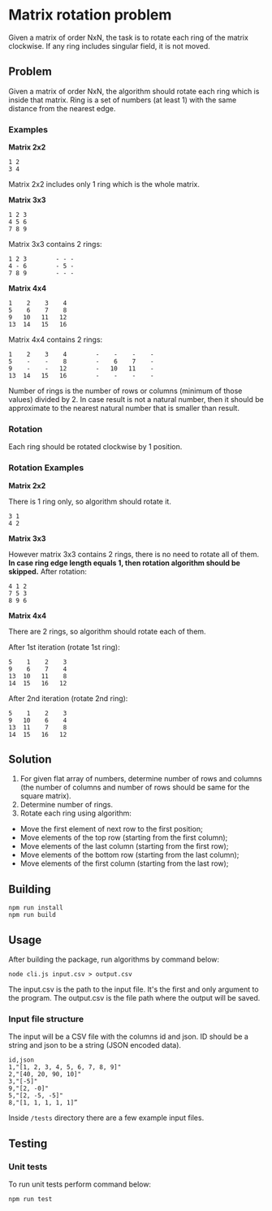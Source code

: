 
# Matrix rotation problem


Given a matrix of order NxN, the task is to rotate each ring of the matrix clockwise. If any ring includes singular field, it is not moved.

## Problem

Given a matrix of order NxN, the algorithm should rotate each ring which is inside that matrix.
Ring is a set of numbers (at least 1) with the same distance from the nearest edge.

### Examples
**Matrix 2x2**

```
1 2
3 4
```

Matrix 2x2 includes only 1 ring which is the whole matrix.

**Matrix 3x3**

```
1 2 3
4 5 6
7 8 9
```

Matrix 3x3 contains 2 rings:
```
1 2 3        - - -
4 - 6        - 5 -
7 8 9        - - -
```

**Matrix 4x4**

```
1    2    3    4
5    6    7    8
9   10   11   12
13  14   15   16
```

Matrix 4x4 contains 2 rings:
```
1    2    3    4        -    -    -    -
5    -    -    8        -    6    7    -
9    -    -   12        -   10   11    -
13  14   15   16        -    -    -    -
```

Number of rings is the number of rows or columns (minimum of those values) divided by 2. In case result is not a natural number, then it should be approximate to the nearest natural number that is smaller than result.

### Rotation

Each ring should be rotated clockwise by 1 position.

### Rotation Examples
**Matrix 2x2**

There is 1 ring only, so algorithm should rotate it.

```
3 1
4 2
```

**Matrix 3x3**

However matrix 3x3 contains 2 rings, there is no need to rotate all of them. **In case ring edge length equals 1, then rotation algorithm should be skipped.**
After rotation:

```
4 1 2
7 5 3
8 9 6
```

**Matrix 4x4**

There are 2 rings, so algorithm should rotate each of them.

After 1st iteration (rotate 1st ring):

```
5    1    2    3
9    6    7    4
13  10   11    8
14  15   16   12
```

After 2nd iteration (rotate 2nd ring):
```
5    1    2    3
9   10    6    4
13  11    7    8
14  15   16   12
```

## Solution

1. For given flat array of numbers, determine number of rows and columns (the number of columns and number of rows should be same for the square matrix).
2. Determine number of rings.
3. Rotate each ring using algorithm:
- Move the first element of next row to the first position;
- Move elements of the top row (starting from the first column);
- Move elements of the last column (starting from the first row);
- Move elements of the bottom row (starting from the last column);
- Move elements of the first column (starting from the last row); 


## Building 

```
npm run install
npm run build
```

## Usage
After building the package, run algorithms by command below:
```
node cli.js input.csv > output.csv
```

The input.csv is the path to the input file. It's the first and only argument to the program.
The output.csv is the file path where the output will be saved.

### Input file structure

The input will be a CSV file with the columns id and json. ID should be a string and json to be a string (JSON encoded data).

```
id,json
1,"[1, 2, 3, 4, 5, 6, 7, 8, 9]"
2,"[40, 20, 90, 10]"
3,"[-5]"
9,"[2, -0]"
5,"[2, -5, -5]"
8,"[1, 1, 1, 1, 1]”
```

Inside `/tests` directory there are a few example input files.

## Testing
### Unit tests

To run unit tests perform command below:

```
npm run test
```
